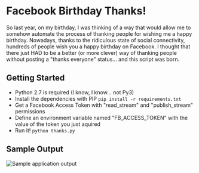 # Facebook Birthday Thanks!

So last year, on my birthday, I was thinking of a way that would allow me to somehow automate the process of thanking people for wishing me a happy birthday. Nowadays, thanks to the ridiculous state of social connectivity, hundreds of people wish you a happy birthday on Facebook. I thought that there just HAD to be a better (or more clever) way of thanking people without posting a "thanks everyone" status... and this script was born.

## Getting Started

- Python 2.7 is required (I know, I know... not Py3)
- Install the dependencies with PIP `pip install -r requirements.txt`
- Get a Facebook Access Token with "read_stream" and "publish_stream" permissions
- Define an environment variable named "FB_ACCESS_TOKEN" with the value of the token you just aquired
- Run it! `python thanks.py`

## Sample Output

![Sample application output](http://i.imgur.com/4aO9ufl.png "Sample application output")
